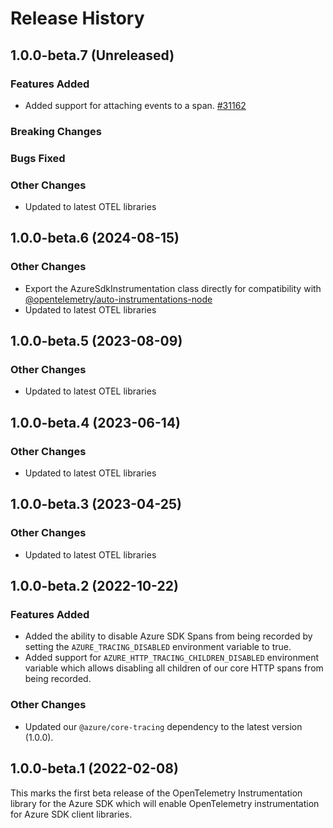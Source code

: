# Release History

## 1.0.0-beta.7 (Unreleased)

### Features Added

- Added support for attaching events to a span. [#31162](https://github.com/Azure/azure-sdk-for-js/pull/31162)

### Breaking Changes

### Bugs Fixed

### Other Changes

- Updated to latest OTEL libraries

## 1.0.0-beta.6 (2024-08-15)

### Other Changes

- Export the AzureSdkInstrumentation class directly for compatibility with [@opentelemetry/auto-instrumentations-node](https://www.npmjs.com/package/@opentelemetry/auto-instrumentations-node)
- Updated to latest OTEL libraries

## 1.0.0-beta.5 (2023-08-09)

### Other Changes

- Updated to latest OTEL libraries

## 1.0.0-beta.4 (2023-06-14)

### Other Changes

- Updated to latest OTEL libraries

## 1.0.0-beta.3 (2023-04-25)

### Other Changes

- Updated to latest OTEL libraries

## 1.0.0-beta.2 (2022-10-22)

### Features Added

- Added the ability to disable Azure SDK Spans from being recorded by setting the `AZURE_TRACING_DISABLED` environment variable to true.
- Added support for `AZURE_HTTP_TRACING_CHILDREN_DISABLED` environment variable which allows disabling all children of our core HTTP spans from being recorded.

### Other Changes

- Updated our `@azure/core-tracing` dependency to the latest version (1.0.0).

## 1.0.0-beta.1 (2022-02-08)

This marks the first beta release of the OpenTelemetry Instrumentation library for the Azure SDK which will enable OpenTelemetry instrumentation for Azure SDK client libraries.
